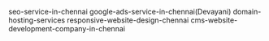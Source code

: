 seo-service-in-chennai
google-ads-service-in-chennai(Devayani)
domain-hosting-services
responsive-website-design-chennai
cms-website-development-company-in-chennai
